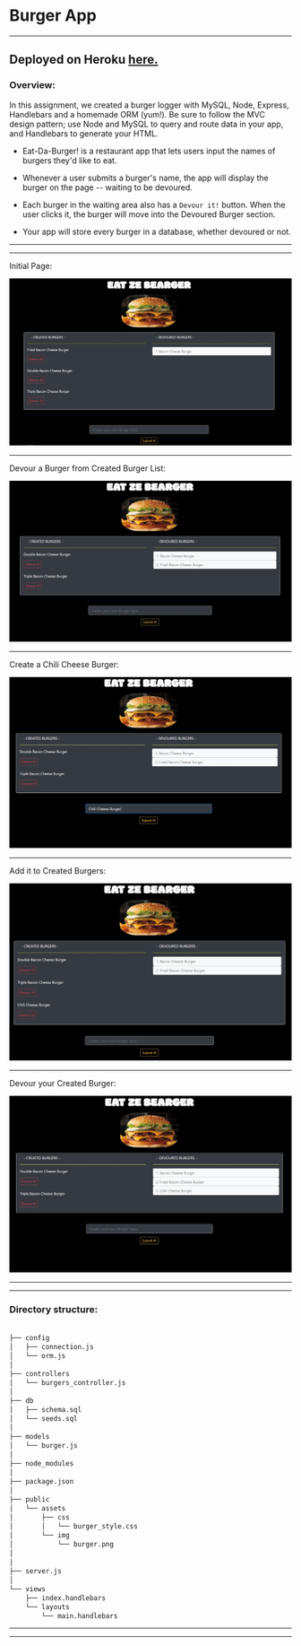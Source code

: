 # Burger App
- - - 
## Deployed on Heroku <a href="https://gtburgr.herokuapp.com/" rel="nofollow"> here.</a>


### Overview:

In this assignment, we created a burger logger with MySQL, Node, Express, Handlebars and a homemade ORM (yum!). Be sure to follow the MVC design pattern; use Node and MySQL to query and route data in your app, and Handlebars to generate your HTML.

* Eat-Da-Burger! is a restaurant app that lets users input the names of burgers they'd like to eat.

* Whenever a user submits a burger's name, the app will display the burger on the page -- waiting to be devoured.

* Each burger in the waiting area also has a `Devour it!` button. When the user clicks it, the burger will move into the Devoured Burger section.

* Your app will store every burger in a database, whether devoured or not.

- - -
- - -
Initial Page:

![](public/assets/img/readme.JPG)
- - -
Devour a Burger from Created Burger List:

![](public/assets/img/readme1.JPG)
- - -
Create a Chili Cheese Burger:

![](public/assets/img/readme2.JPG)
- - -
Add it to Created Burgers:

![](public/assets/img/readme3.JPG)
- - -

Devour your Created Burger:

![](public/assets/img/readme4.JPG)


- - -
- - -
### Directory structure:



```

├── config
│   ├── connection.js
│   └── orm.js
│ 
├── controllers
│   └── burgers_controller.js
│
├── db
│   ├── schema.sql
│   └── seeds.sql
│
├── models
│   └── burger.js
│ 
├── node_modules
│ 
├── package.json
│
├── public
│   └── assets
│       ├── css
│       │   └── burger_style.css
│       └── img
│           └── burger.png
│   
│
├── server.js
│
└── views
    ├── index.handlebars
    └── layouts
        └── main.handlebars
```

- - -

 
- - -

